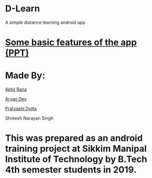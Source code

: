 # D-Learn
A simple distance learning android app


# [Some basic features of the app (PPT)](https://onedrive.live.com/View.aspx?resid=52F1F35283E6AEE3!1318&wdSlideId=269&wdModeSwitchTime=1566079750818&authkey=!AHorNb3ThNd-SPE) 


# Made By:

[Akhil Rana](https://github.com/akhil-rana/) 

[Aryan Dev](https://github.com/aryandev1/)

[Pratyashi Dutta](https://github.com/pratyashidutta/)

Shreesh Narayan Singh



# This was prepared as an android training project at Sikkim Manipal Institute of Technology by B.Tech 4th semester students in 2019.
